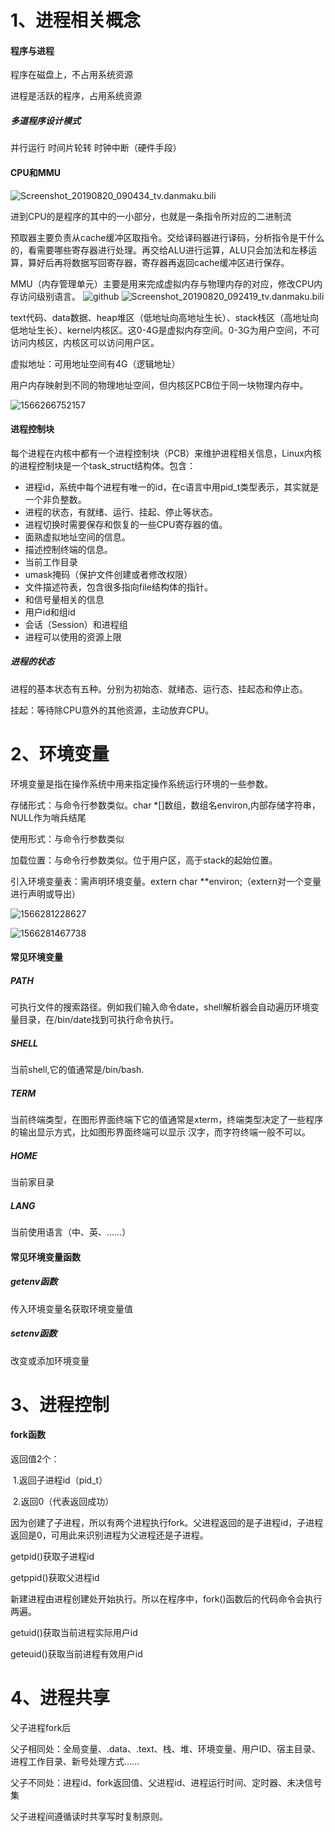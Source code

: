 

# 1、进程相关概念

#### 程序与进程

程序在磁盘上，不占用系统资源

进程是活跃的程序，占用系统资源

##### 多道程序设计模式

并行运行 时间片轮转 时钟中断（硬件手段）

#### CPU和MMU

![Screenshot_20190820_090434_tv.danmaku.bili](pictures\Screenshot_20190820_090434_tv.danmaku.bili.jpg)

进到CPU的是程序的其中的一小部分，也就是一条指令所对应的二进制流

预取器主要负责从cache缓冲区取指令。交给译码器进行译码，分析指令是干什么的，看需要哪些寄存器进行处理。再交给ALU进行运算，ALU只会加法和左移运算，算好后再将数据写回寄存器，寄存器再返回cache缓冲区进行保存。

MMU（内存管理单元）主要是用来完成虚拟内存与物理内存的对应，修改CPU内存访问级别语言。
![github](pictures\Screenshot_20190820_092419_tv.danmaku.bili.jpg)
![Screenshot_20190820_092419_tv.danmaku.bili](pictures\Screenshot_20190820_092419_tv.danmaku.bili.jpg)

text代码、data数据、heap堆区（低地址向高地址生长）、stack栈区（高地址向低地址生长）、kernel内核区。这0-4G是虚拟内存空间。0-3G为用户空间，不可访问内核区，内核区可以访问用户区。

虚拟地址：可用地址空间有4G（逻辑地址）

用户内存映射到不同的物理地址空间，但内核区PCB位于同一块物理内存中。

![1566266752157](pictures\1566266752157.png)

#### 进程控制块

每个进程在内核中都有一个进程控制块（PCB）来维护进程相关信息，Linux内核的进程控制块是一个task_struct结构体。包含：

- 进程id，系统中每个进程有唯一的id，在c语言中用pid_t类型表示，其实就是一个非负整数。
- 进程的状态，有就绪、运行、挂起、停止等状态。
- 进程切换时需要保存和恢复的一些CPU寄存器的值。
- 面熟虚拟地址空间的信息。
- 描述控制终端的信息。
- 当前工作目录
- umask掩码（保护文件创建或者修改权限）
- 文件描述符表，包含很多指向file结构体的指针。
- 和信号量相关的信息
- 用户id和组id
- 会话（Session）和进程组
- 进程可以使用的资源上限

##### 进程的状态

进程的基本状态有五种。分别为初始态、就绪态、运行态、挂起态和停止态。

挂起：等待除CPU意外的其他资源，主动放弃CPU。

# 2、环境变量

环境变量是指在操作系统中用来指定操作系统运行环境的一些参数。

存储形式：与命令行参数类似。char *[]数组，数组名environ,内部存储字符串，NULL作为哨兵结尾

使用形式：与命令行参数类似

加载位置：与命令行参数类似。位于用户区，高于stack的起始位置。 

引入环境变量表：需声明环境变量。extern char **environ;（extern对一个变量进行声明或导出）

![1566281228627](pictures\1566281228627.png)

![1566281467738](pictures\1566281467738.png)

#### 常见环境变量

##### PATH

可执行文件的搜索路径。例如我们输入命令date，shell解析器会自动遍历环境变量目录，在/bin/date找到可执行命令执行。

##### SHELL

当前shell,它的值通常是/bin/bash.

##### TERM

当前终端类型，在图形界面终端下它的值通常是xterm，终端类型决定了一些程序的输出显示方式，比如图形界面终端可以显示 汉字，而字符终端一般不可以。

##### HOME

当前家目录

##### LANG

当前使用语言（中、英、……）

#### 常见环境变量函数

##### getenv函数

传入环境变量名获取环境变量值

##### setenv函数

改变或添加环境变量

# 3、进程控制

#### fork函数

返回值2个：

​	1.返回子进程id（pid_t）

​	2.返回0（代表返回成功）

因为创建了子进程，所以有两个进程执行fork。父进程返回的是子进程id，子进程返回是0，可用此来识别进程为父进程还是子进程。

getpid()获取子进程id

getppid()获取父进程id

新建进程由进程创建处开始执行。所以在程序中，fork()函数后的代码命令会执行两遍。

getuid()获取当前进程实际用户id

geteuid()获取当前进程有效用户id

# 4、进程共享

父子进程fork后

父子相同处：全局变量、.data、.text、栈、堆、环境变量、用户ID、宿主目录、进程工作目录、新号处理方式……

父子不同处：进程id、fork返回值、父进程id、进程运行时间、定时器、未决信号集

父子进程间遵循读时共享写时复制原则。
